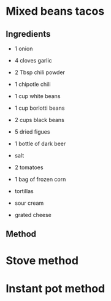 # Mixed beans tacos

## Ingredients

* 1 onion
* 4 cloves garlic
* 2 Tbsp chili powder
* 1 chipotle chili
* 1 cup white beans
* 1 cup borlotti beans
* 2 cups black beans
* 5 dried figues
* 1 bottle of dark beer
* salt

* 2 tomatoes
* 1 bag of frozen corn
* tortillas
* sour cream
* grated cheese


## Method
# Stove method


# Instant pot method


